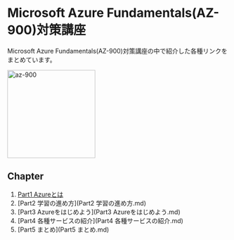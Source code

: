 # Microsoft Azure Fundamentals(AZ-900)対策講座
Microsoft Azure Fundamentals(AZ-900)対策講座の中で紹介した各種リンクをまとめています。


<img src="https://user-images.githubusercontent.com/73625072/187587122-db3b8093-ad8d-48c4-b960-81c95acef7e9.JPG" alt="az-900" title="az-900"  height="200">

## Chapter
1. [Part1 Azureとは](https://github.com/maruchintech/udemy-azure-az900/blob/79701be043a963cdbab1901e1bfa145cd236b6a3/Part1%20Azure%E3%81%A8%E3%81%AF.md)
2. [Part2 学習の進め方](Part2 学習の進め方.md)
3. [Part3 Azureをはじめよう](Part3 Azureをはじめよう.md)
4. [Part4 各種サービスの紹介](Part4 各種サービスの紹介.md)
5. [Part5 まとめ](Part5 まとめ.md)

